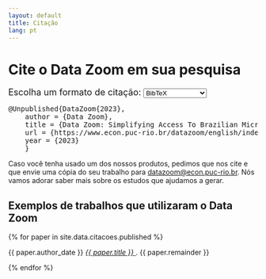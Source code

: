 ```yaml
---
layout: default
title: Citação
lang: pt
---
```


<style>
#output pre { display: none; }
#output pre#bibtex { display: block; }
</style>

# Cite o Data Zoom em sua pesquisa
    

<font size="4"> <label for="citation">Escolha um formato de citação:</label>
  <select id="citation">
    <option value="bibtex" selected>BibTeX</option>
    <option value="abnt">ABNT (NBR6023)</option>
    <option value="apa">APA</option>
    <option value="mla">MLA</option>
  </select></font>

<div id="output" class="scroll-box">
    <pre id="bibtex" style="display: block;">@Unpublished{DataZoom{2023}, 
    author = {Data Zoom},
    title = {Data Zoom: Simplifying Access To Brazilian Microdata},
    url = {https://www.econ.puc-rio.br/datazoom/english/index.html},
    year = {2023}
    }</pre>

<pre id="abnt">Data Zoom (2023). Data Zoom: Simplifying Access To Brazilian Microdata. https://www.econ.puc-rio.br/datazoom/index.html</pre>

<pre id="apa">Data Zoom. (2023). Data Zoom: Simplifying access to Brazilian microdata. Retrieved from https://www.econ.puc-rio.br/datazoom/english/index.html</pre>

<pre id="mla">Data Zoom. Data Zoom: Simplifying Access to Brazilian Microdata. 2023, https://www.econ.puc-rio.br/datazoom/english/index.html.</pre>
  </div>

Caso você tenha usado um dos nossos produtos, pedimos que nos cite e que envie uma cópia do seu trabalho para <a href="mailto:datazoom@econ.puc-rio.br">datazoom@econ.puc-rio.br</a>. Nós vamos adorar saber mais sobre os estudos que ajudamos a gerar.

## Exemplos de trabalhos que utilizaram o Data Zoom

<div class="scroll-box">
  {% for paper in site.data.citacoes.published %}
    <p>
      {{ paper.author_date }}
      <a href="{{ paper.link }}" target="_blank" rel="noopener noreferrer">
        <em>{{ paper.title }}</em>
      </a>.
    {{ paper.remainder }}
    </p>
  {% endfor %}
</div>

  <script>

  const citationSelect = document.getElementById("citation");
  const formats = ["bibtex", "abnt", "apa", "mla"];

  citationSelect.addEventListener("change", () => {
      const selected = citationSelect.value;
      formats.forEach(id => {
        document.getElementById(id).style.display = "none";
      });
      if (selected) {
        document.getElementById(selected).style.display = "block";
      }
    });
  </script>
          
